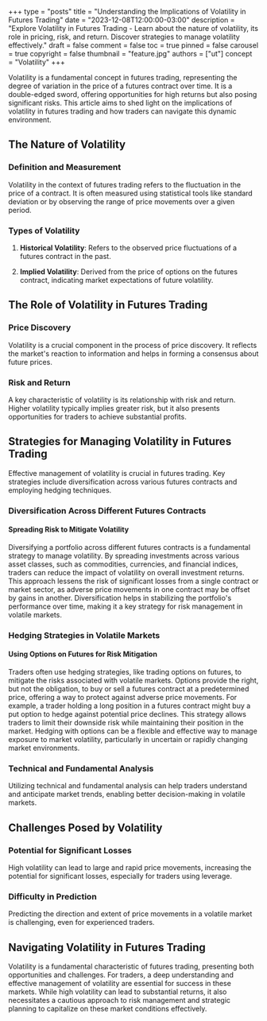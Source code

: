 +++
type = "posts"
title = "Understanding the Implications of Volatility in Futures Trading"
date = "2023-12-08T12:00:00-03:00"
description = "Explore Volatility in Futures Trading - Learn about the nature of volatility, its role in pricing, risk, and return. Discover strategies to manage volatility effectively." 
draft = false
comment = false
toc = true
pinned = false
carousel = true
copyright = false
thumbnail = "feature.jpg"
authors = ["ut"]
concept = "Volatility"
+++

Volatility is a fundamental concept in futures trading, representing the
degree of variation in the price of a futures contract over time. It is
a double-edged sword, offering opportunities for high returns but also
posing significant risks. This article aims to shed light on the
implications of volatility in futures trading and how traders can
navigate this dynamic environment.

## The Nature of Volatility

### Definition and Measurement

Volatility in the context of futures trading refers to the fluctuation
in the price of a contract. It is often measured using statistical tools
like standard deviation or by observing the range of price movements
over a given period.

### Types of Volatility

1.  **Historical Volatility**: Refers to the observed price fluctuations
    of a futures contract in the past.

2.  **Implied Volatility**: Derived from the price of options on the
    futures contract, indicating market expectations of future
    volatility.

## The Role of Volatility in Futures Trading

### Price Discovery

Volatility is a crucial component in the process of price discovery. It
reflects the market's reaction to information and helps in forming a
consensus about future prices.

### Risk and Return

A key characteristic of volatility is its relationship with risk and
return. Higher volatility typically implies greater risk, but it also
presents opportunities for traders to achieve substantial profits.

## Strategies for Managing Volatility in Futures Trading

Effective management of volatility is crucial in futures trading. Key
strategies include diversification across various futures contracts and
employing hedging techniques.

### Diversification Across Different Futures Contracts

#### Spreading Risk to Mitigate Volatility

Diversifying a portfolio across different futures contracts is a
fundamental strategy to manage volatility. By spreading investments
across various asset classes, such as commodities, currencies, and
financial indices, traders can reduce the impact of volatility on
overall investment returns. This approach lessens the risk of
significant losses from a single contract or market sector, as adverse
price movements in one contract may be offset by gains in another.
Diversification helps in stabilizing the portfolio's performance over
time, making it a key strategy for risk management in volatile markets.

### Hedging Strategies in Volatile Markets

#### Using Options on Futures for Risk Mitigation

Traders often use hedging strategies, like trading options on futures,
to mitigate the risks associated with volatile markets. Options provide
the right, but not the obligation, to buy or sell a futures contract at
a predetermined price, offering a way to protect against adverse price
movements. For example, a trader holding a long position in a futures
contract might buy a put option to hedge against potential price
declines. This strategy allows traders to limit their downside risk
while maintaining their position in the market. Hedging with options can
be a flexible and effective way to manage exposure to market volatility,
particularly in uncertain or rapidly changing market environments.

### Technical and Fundamental Analysis

Utilizing technical and fundamental analysis can help traders understand
and anticipate market trends, enabling better decision-making in
volatile markets.

## Challenges Posed by Volatility

### Potential for Significant Losses

High volatility can lead to large and rapid price movements, increasing
the potential for significant losses, especially for traders using
leverage.

### Difficulty in Prediction

Predicting the direction and extent of price movements in a volatile
market is challenging, even for experienced traders.

## Navigating Volatility in Futures Trading

Volatility is a fundamental characteristic of futures trading,
presenting both opportunities and challenges. For traders, a deep
understanding and effective management of volatility are essential for
success in these markets. While high volatility can lead to substantial
returns, it also necessitates a cautious approach to risk management and
strategic planning to capitalize on these market conditions effectively.

